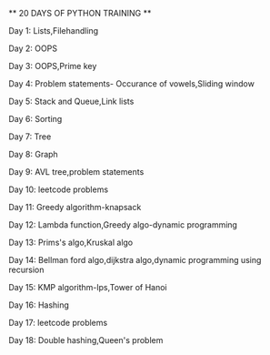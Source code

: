 </b>** 20 DAYS OF PYTHON TRAINING **

Day 1: Lists,Filehandling</p>
Day 2: OOPS</p>
Day 3: OOPS,Prime key</p>
Day 4: Problem statements- Occurance of vowels,Sliding window</p>
Day 5: Stack and Queue,Link lists</p>
Day 6: Sorting</p>
Day 7: Tree</p>
Day 8: Graph</p>
Day 9: AVL tree,problem statements</p>
Day 10: leetcode problems</p>
Day 11: Greedy algorithm-knapsack</p>
Day 12: Lambda function,Greedy algo-dynamic programming</p>
Day 13: Prims's algo,Kruskal algo</p>
Day 14: Bellman ford algo,dijkstra algo,dynamic programming using recursion</p>
Day 15: KMP algorithm-lps,Tower of Hanoi</p>
Day 16: Hashing</p>
Day 17: leetcode problems</p>
Day 18: Double hashing,Queen's problem
